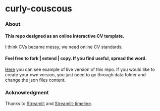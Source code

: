 # curly-couscous

### About
#### This repo designed as an online interactive CV template.
I think CVs became messy, we need online CV standards. 

#### Feel free to fork | extend | copy. If you find useful, spread the word.
[Here](http://balsever.com/) you can see example of live version of this repo.
If you would like to create your own version, you just need to go through data folder and  change the json files content.

### Acknowledgment
Thanks to [Streamlit](https://streamlit.io/) and [Streamlit-timeline](https://pypi.org/project/streamlit-timeline/).
